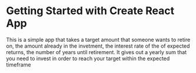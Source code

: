 # Getting Started with Create React App

This is a simple app that takes a target amount that someone wants to retire on, the amount already in the invetment, the interest rate of the of expected returns, the number of years until retirement. It gives out a yearly sum that you need to invest in order to reach your target within the expected timeframe
